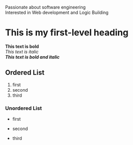 Passionate about software engineering\
Interested in Web development and Logic Building
# This is my first-level heading
**This text is bold** \
*This text is italic* \
***This text is bold and italic*** 
## Ordered List
1. first 
2. second 
3. third 
### Unordered List
- first 
* second  
+ third 



